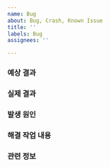 ```yaml
---
name: Bug
about: Bug, Crash, Known Issue
title: ''
labels: Bug
assignees: ''

---
```


### 예상 결과

### 실제 결과

### 발생 원인

### 해결 작업 내용

### 관련 정보
